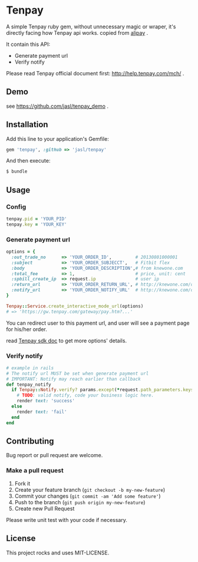 # Tenpay

A simple Tenpay ruby gem, without unnecessary magic or wraper, it's directly facing how Tenpay api works.
copied from [alipay](https://github.com/chloerei/alipay) .

It contain this API:

* Generate payment url
* Verify notify

Please read Tenpay official document first: <http://help.tenpay.com/mch/> .

## Demo

see <https://github.com/jasl/tenpay_demo> .

## Installation

Add this line to your application's Gemfile:

```ruby
gem 'tenpay', :github => 'jasl/tenpay'
```

And then execute:

```sh
$ bundle
```

## Usage

### Config

```ruby
tenpay.pid = 'YOUR_PID'
tenpay.key = 'YOUR_KEY'
```

### Generate payment url

```ruby
options = {
  :out_trade_no      => 'YOUR_ORDER_ID',         # 20130801000001
  :subject           => 'YOUR_ORDER_SUBJECCT',   # Fitbit flex
  :body              => 'YOUR_ORDER_DESCRIPTION',# from knewone.com
  :total_fee         => 1,                       # price, unit: cent
  :spbill_create_ip  => request.ip               # user ip
  :return_url        => 'YOUR_ORDER_RETURN_URL', # http://knewone.com/orders/1/tenpay_callback
  :notify_url        => 'YOUR_ORDER_NOTIFY_URL'  # http://knewone.com/orders/1/tenpay_notify
}

Tenpay::Service.create_interactive_mode_url(options)
# => 'https://gw.tenpay.com/gateway/pay.htm?...'
```

You can redirect user to this payment url, and user will see a payment page for his/her order.

read [Tenpay sdk doc](http://help.tenpay.com/mch/>) to get more options' details.

### Verify notify

```ruby
# example in rails
# The notify url MUST be set when generate payment url
# IMPORTANT: Notify may reach earlier than callback
def tenpay_notify
  if Tenpay::Notify.verify? params.except(*request.path_parameters.keys)
    # TODO: valid notify, code your business logic here.
    render text: 'success'
  else
    render text: 'fail'
  end
end
```

## Contributing

Bug report or pull request are welcome.

### Make a pull request

1. Fork it
2. Create your feature branch (`git checkout -b my-new-feature`)
3. Commit your changes (`git commit -am 'Add some feature'`)
4. Push to the branch (`git push origin my-new-feature`)
5. Create new Pull Request

Please write unit test with your code if necessary.

## License

This project rocks and uses MIT-LICENSE.
